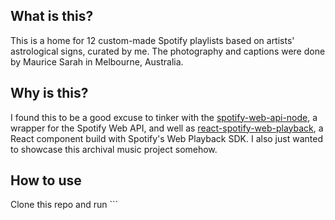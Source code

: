 ## What is this?

This is a home for 12 custom-made Spotify playlists based on artists' astrological signs, curated by me. The photography and captions were done by Maurice Sarah in Melbourne, Australia.

## Why is this?

I found this to be a good excuse to tinker with the [spotify-web-api-node](https://www.npmjs.com/package/spotify-web-api-node), a wrapper for the Spotify Web API, and well as [react-spotify-web-playback](https://www.npmjs.com/package/react-spotify-web-playback), a React component build with Spotify's Web Playback SDK. I also just wanted to showcase this archival music project somehow.


## How to use

Clone this repo and run ```


